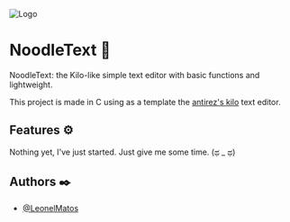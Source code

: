
![Logo](https://res.cloudinary.com/practicaldev/image/fetch/s--maumKUWk--/c_limit%2Cf_auto%2Cfl_progressive%2Cq_auto%2Cw_880/https://dev-to-uploads.s3.amazonaws.com/uploads/articles/83n82iy1uqpwrgbg368t.png)


# NoodleText 🍜

NoodleText: the Kilo-like simple text editor with basic functions 
and lightweight.

This project is made in C using as a template the
[antirez's kilo](http://antirez.com/news/108) text editor.


## Features ⚙️

Nothing yet, I've just started.
Just give me some time.
(ಥ _ ಥ)


## Authors ✒️

- [@LeonelMatos](https://www.github.com/LeonelMatos)

